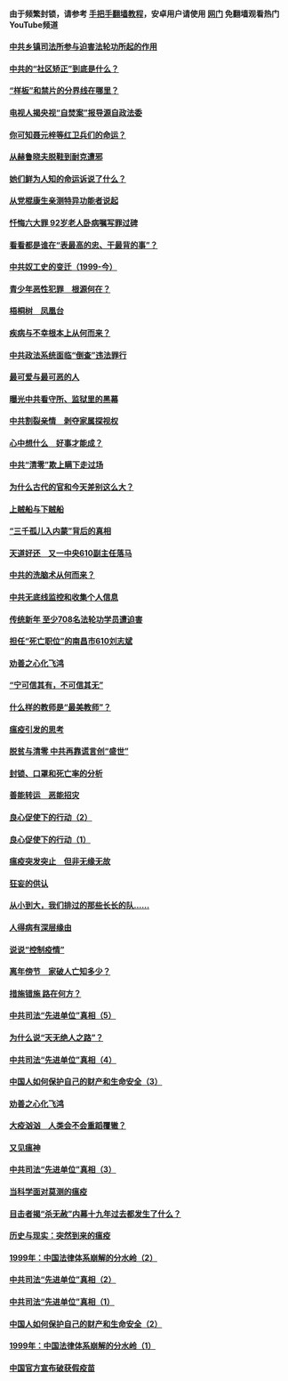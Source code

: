 #### 由于频繁封锁，请参考 [手把手翻墙教程](https://github.com/gfw-breaker/guides/wiki/)，安卓用户请使用 [网门](https://github.com/gfw-breaker/nogfw/blob/master/dl.md?t=04111200) 免翻墙观看热门YouTube频道 

#### [中共乡镇司法所参与迫害法轮功所起的作用](../pages/19/423064.md?t=04111200) 

#### [中共的“社区矫正”到底是什么？](../pages/19/422870.md?t=04111200) 

#### [“样板”和禁片的分界线在哪里？](../pages/19/422704.md?t=04111200) 

#### [电视人揭央视“自焚案”报导源自政法委](../pages/19/422770.md?t=04111200) 

#### [你可知聂元梓等红卫兵们的命运？](../pages/19/422848.md?t=04111200) 

#### [从赫鲁晓夫脱鞋到耐克遭邪](../pages/19/422826.md?t=04111200) 

#### [她们鲜为人知的命运诉说了什么？](../pages/19/422754.md?t=04111200) 

#### [从党棍康生亲测特异功能者说起](../pages/19/422657.md?t=04111200) 

#### [忏悔六大罪 92岁老人卧病嘱写罪过碑](../pages/19/422750.md?t=04111200) 

#### [看看都是谁在“表最高的忠、干最背的事”？](../pages/19/422703.md?t=04111200) 

#### [中共奴工史的变迁（1999-今）](../pages/19/422656.md?t=04111200) 

#### [青少年恶性犯罪　根源何在？](../pages/19/422449.md?t=04111200) 

#### [梧桐树　凤凰台](../pages/19/422442.md?t=04111200) 

#### [疾病与不幸根本上从何而来？](../pages/19/422438.md?t=04111200) 

#### [中共政法系统面临“倒查”违法罪行](../pages/19/422497.md?t=04111200) 

#### [最可爱与最可恶的人](../pages/19/422448.md?t=04111200) 

#### [曝光中共看守所、监狱里的黑幕](../pages/19/422390.md?t=04111200) 

#### [中共割裂亲情　剥夺家属探视权](../pages/19/422364.md?t=04111200) 

#### [心中想什么　好事才能成？](../pages/19/422318.md?t=04111200) 

#### [中共“清零”欺上瞒下走过场](../pages/19/422306.md?t=04111200) 

#### [为什么古代的官和今天差别这么大？](../pages/19/422228.md?t=04111200) 

#### [上贼船与下贼船](../pages/19/422276.md?t=04111200) 

#### [“三千孤儿入内蒙”背后的真相](../pages/19/422229.md?t=04111200) 

#### [天道好还　又一中央610副主任落马](../pages/19/422155.md?t=04111200) 

#### [中共的洗脑术从何而来？](../pages/19/422154.md?t=04111200) 

#### [中共无底线监控和收集个人信息](../pages/19/422039.md?t=04111200) 

#### [传统新年 至少708名法轮功学员遭迫害](../pages/19/421946.md?t=04111200) 

#### [担任“死亡职位”的南昌市610刘志斌](../pages/19/421957.md?t=04111200) 

#### [劝善之心化飞鸿](../pages/19/421164.md?t=04111200) 

#### [“宁可信其有，不可信其无”](../pages/19/421691.md?t=04111200) 

#### [什么样的教师是“最美教师”？](../pages/19/421755.md?t=04111200) 

#### [瘟疫引发的思考](../pages/19/421594.md?t=04111200) 

#### [脱贫与清零 中共再靠谎言创“盛世”](../pages/19/421590.md?t=04111200) 

#### [封锁、口罩和死亡率的分析](../pages/19/421495.md?t=04111200) 

#### [善能转运　恶能招灾](../pages/19/421334.md?t=04111200) 

#### [良心促使下的行动（2）](../pages/19/421361.md?t=04111200) 

#### [良心促使下的行动（1）](../pages/19/421302.md?t=04111200) 

#### [瘟疫突发突止　但非无缘无故](../pages/19/421281.md?t=04111200) 

#### [狂妄的供认](../pages/19/421199.md?t=04111200) 

#### [从小到大，我们排过的那些长长的队……](../pages/19/421243.md?t=04111200) 

#### [人得病有深层缘由](../pages/19/420864.md?t=04111200) 

#### [说说“控制疫情”](../pages/19/420831.md?t=04111200) 

#### [离年傍节　家破人亡知多少？](../pages/19/420563.md?t=04111200) 

#### [措施错施  路在何方？](../pages/19/420076.md?t=04111200) 

#### [中共司法“先进单位”真相（5）](../pages/19/419453.md?t=04111200) 

#### [为什么说“天无绝人之路”？](../pages/19/419618.md?t=04111200) 

#### [中共司法“先进单位”真相（4）](../pages/19/419452.md?t=04111200) 

#### [中国人如何保护自己的财产和生命安全（3）](../pages/19/419405.md?t=04111200) 

#### [劝善之心化飞鸿](../pages/19/418758.md?t=04111200) 

#### [大疫汹汹　人类会不会重蹈覆辙？](../pages/19/419691.md?t=04111200) 

#### [又见瘟神](../pages/19/419225.md?t=04111200) 

#### [中共司法“先进单位”真相（3）](../pages/19/419451.md?t=04111200) 

#### [当科学面对莫测的瘟疫](../pages/19/419625.md?t=04111200) 

#### [目击者揭“杀无赦”内幕十九年过去都发生了什么？](../pages/19/419617.md?t=04111200) 

#### [历史与现实：突然到来的瘟疫](../pages/19/419619.md?t=04111200) 

#### [1999年：中国法律体系崩解的分水岭（2）](../pages/19/419455.md?t=04111200) 

#### [中共司法“先进单位”真相（2）](../pages/19/419450.md?t=04111200) 

#### [中共司法“先进单位”真相（1）](../pages/19/419449.md?t=04111200) 

#### [中国人如何保护自己的财产和生命安全（2）](../pages/19/419404.md?t=04111200) 

#### [1999年：中国法律体系崩解的分水岭（1）](../pages/19/419454.md?t=04111200) 

#### [中国官方宣布破获假疫苗](../pages/19/419504.md?t=04111200) 

